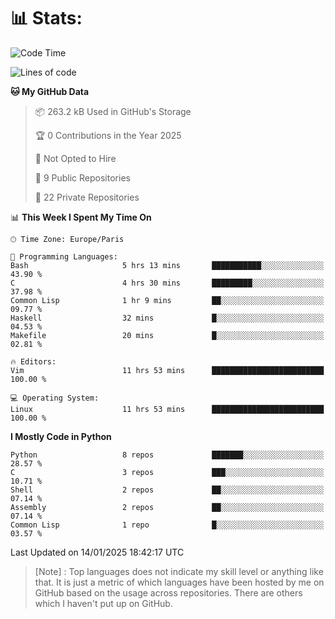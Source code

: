 

<h1>📊 Stats:</h1>

<!--START_SECTION:waka-->
![Code Time](http://img.shields.io/badge/Code%20Time-711%20hrs%2053%20mins-blue)

![Lines of code](https://img.shields.io/badge/From%20Hello%20World%20I%27ve%20Written-6.3%20million%20lines%20of%20code-blue)

**🐱 My GitHub Data** 

> 📦 263.2 kB Used in GitHub's Storage 
 > 
> 🏆 0 Contributions in the Year 2025
 > 
> 🚫 Not Opted to Hire
 > 
> 📜 9 Public Repositories 
 > 
> 🔑 22 Private Repositories 
 > 
📊 **This Week I Spent My Time On** 

```text
🕑︎ Time Zone: Europe/Paris

💬 Programming Languages: 
Bash                     5 hrs 13 mins       ███████████░░░░░░░░░░░░░░   43.90 % 
C                        4 hrs 30 mins       █████████░░░░░░░░░░░░░░░░   37.98 % 
Common Lisp              1 hr 9 mins         ██░░░░░░░░░░░░░░░░░░░░░░░   09.77 % 
Haskell                  32 mins             █░░░░░░░░░░░░░░░░░░░░░░░░   04.53 % 
Makefile                 20 mins             █░░░░░░░░░░░░░░░░░░░░░░░░   02.81 % 

🔥 Editors: 
Vim                      11 hrs 53 mins      █████████████████████████   100.00 % 

💻 Operating System: 
Linux                    11 hrs 53 mins      █████████████████████████   100.00 % 
```

**I Mostly Code in Python** 

```text
Python                   8 repos             ███████░░░░░░░░░░░░░░░░░░   28.57 % 
C                        3 repos             ███░░░░░░░░░░░░░░░░░░░░░░   10.71 % 
Shell                    2 repos             ██░░░░░░░░░░░░░░░░░░░░░░░   07.14 % 
Assembly                 2 repos             ██░░░░░░░░░░░░░░░░░░░░░░░   07.14 % 
Common Lisp              1 repo              █░░░░░░░░░░░░░░░░░░░░░░░░   03.57 % 
```




 Last Updated on 14/01/2025 18:42:17 UTC
<!--END_SECTION:waka-->

 > [Note] : Top languages does not indicate my skill level or anything like that. It is just a metric of which languages have been hosted by me on GitHub based on the usage across repositories. There are others which I haven't put up on GitHub.</span>
